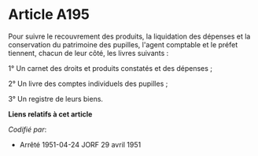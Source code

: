 # Article A195

Pour suivre le recouvrement des produits, la liquidation des dépenses et la conservation du patrimoine des pupilles, l'agent
comptable et le préfet tiennent, chacun de leur côté, les livres suivants :

1° Un carnet des droits et produits constatés et des dépenses ;

2° Un livre des comptes individuels des pupilles ;

3° Un registre de leurs biens.

**Liens relatifs à cet article**

_Codifié par_:

  - Arrêté 1951-04-24 JORF 29 avril 1951
